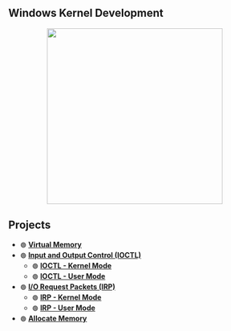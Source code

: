 ## Windows Kernel Development 
<div align="center">
    <img src="https://github.com/0xCyberGenji/WinKernelDev/blob/main/video.gif?raw=true" width="350">
</div>

<h2> Projects </h2>

- `🟢` [**Virtual Memory**](https://github.com/0xbekoo/WinKernelDev/tree/main/Virtual_Memory) <br/>
- `🟢` [**Input and Output Control (IOCTL)**](https://github.com/0xbekoo/WinKernelDev/tree/main/IOCTL)<br/>
    - `🟢` [**IOCTL - Kernel Mode**](https://github.com/0xbekoo/WinKernelDev/tree/main/IOCTL/kernel_mode)<br/>
    - `🟢` [**IOCTL - User Mode**](https://github.com/0xbekoo/WinKernelDev/tree/main/IOCTL/user_mode)<br/>
- `🟢` [**I/O Request Packets (IRP)**](https://github.com/0xbekoo/WinKernelDev/tree/main/IRP)<br/>
    - `🟢` [**IRP - Kernel Mode**](https://github.com/0xbekoo/WinKernelDev/tree/main/IRP/kernel_mode)<br/>
    - `🟢` [**IRP - User Mode**](https://github.com/0xbekoo/WinKernelDev/tree/main/IRP/user_mode)<br/>
- `🟢` [**Allocate Memory**](https://github.com/0xbekoo/WinKernelDev/tree/main/Allocate_Memory/src)<br/>
